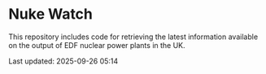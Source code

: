 # Nuke Watch

This repository includes code for retrieving the latest information available on the output of EDF nuclear power plants in the UK.

Last updated: 2025-09-26 05:14